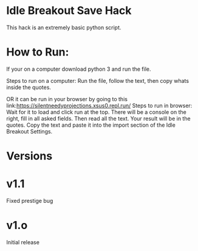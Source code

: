 # Idle Breakout Save Hack
This hack is an extremely basic python script.

# How to Run:

If your on a computer download python 3 and run the file.

Steps to run on a computer: Run the file, follow the text, then copy whats inside the quotes.

OR it can be run in your browser by going to this link:https://silentneedyprojections.xsus0.repl.run/
Steps to run in browser: Wait for it to load and click run at the top. There will be a console on the right, fill in all asked fields. Then read all the text. Your result will be in the quotes. Copy the text and paste it into the import section of the Idle Breakout Settings.

# Versions


# v1.1
Fixed prestige bug

# v1.o
Initial release
